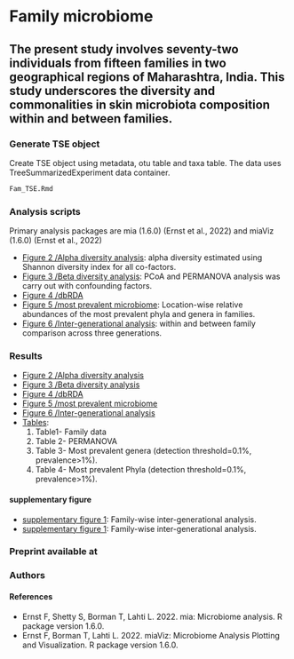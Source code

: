 # Family microbiome
## The present study involves seventy-two individuals from fifteen families in two geographical regions of Maharashtra, India. This study underscores the diversity and commonalities in skin microbiota composition within and between families. ##

### Generate TSE object
Create TSE object using metadata, otu table and taxa table. The data uses TreeSummarizedExperiment data container. 
```bash
Fam_TSE.Rmd
```

### Analysis scripts
Primary analysis packages are mia (1.6.0) (Ernst et al., 2022) and miaViz (1.6.0) (Ernst et al., 2022)

- [Figure 2 /Alpha diversity analysis](tse_alpha.Rmd): alpha diversity estimated using Shannon diversity index for all co-factors. 
- [Figure 3 /Beta diversity analysis](tse_beta.Rmd): PCoA and PERMANOVA analysis was carry out with confounding factors.
- [Figure 4 /dbRDA](RDA.Rmd)
- [Figure 5 /most prevalent microbiome](tse_core.Rmd): Location-wise relative abundances of the most prevalent phyla and genera in families.
- [Figure 6 /Inter-generational analysis](Intergeneration_analysis.Rmd): within and between family comparison across three generations.

 ### Results
- [Figure 2 /Alpha diversity analysis](tse_alpha.md) 
- [Figure 3 /Beta diversity analysis](tse_beta.md)
- [Figure 4 /dbRDA](RDA.md)
- [Figure 5 /most prevalent microbiome](tse_core.md)
- [Figure 6 /Inter-generational analysis](Intergeneration_analysis.md)
- [Tables](tables.md): 
   1. Table1- Family data
   2. Table 2- PERMANOVA
   3. Table 3- Most prevalent genera (detection threshold=0.1%, prevalence>1%).
   4. Table 4-  Most prevalent Phyla (detection threshold=0.1%, prevalence>1%).

#### supplementary figure
- [supplementary figure 1](supplimentory.Rmd): Family-wise inter-generational analysis.
- [supplementary figure 1](supplimentory.md): Family-wise inter-generational analysis.

### Preprint available at
### Authors
#### References
- Ernst F, Shetty S, Borman T, Lahti L. 2022. mia: Microbiome analysis. R package version 1.6.0.
- Ernst F, Borman T, Lahti L. 2022. miaViz: Microbiome Analysis Plotting and Visualization. R package version 1.6.0.
 
